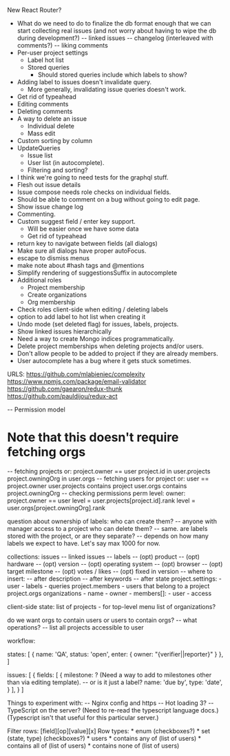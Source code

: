 New React Router?

* What do we need to do to finalize the db format enough that we can start collecting
  real issues (and not worry about having to wipe the db during development?)
  -- linked issues
  -- changelog (interleaved with comments?)
  -- liking comments
* Per-user project settings
  * Label hot list
  * Stored queries
    * Should stored queries include which labels to show?
* Adding label to issues doesn't invalidate query.
  * More generally, invalidating issue queries doesn't work.
* Get rid of typeahead
* Editing comments
* Deleting comments
* A way to delete an issue
  * Individual delete
  * Mass edit
* Custom sorting by column
* UpdateQueries
  * Issue list
  * User list (in autocomplete).
  * Filtering and sorting?
* I think we're going to need tests for the graphql stuff.
* Flesh out issue details
* Issue compose needs role checks on individual fields.
* Should be able to comment on a bug without going to edit page.
* Show issue change log
* Commenting.
* Custom suggest field / enter key support.
  * Will be easier once we have some data
  * Get rid of typeahead
* return key to navigate between fields (all dialogs)
* Make sure all dialogs have proper autoFocus.
* escape to dismiss menus
* make note about #hash tags and @mentions
* Simplify rendering of suggestionsSuffix in autocomplete
* Additional roles
  * Project membership
  * Create organizations
  * Org membership
* Check roles client-side when editing / deleting labels
* option to add label to hot list when creating it
* Undo mode (set deleted flag) for issues, labels, projects.
* Show linked issues hierarchically
* Need a way to create Mongo indices programmatically.
* Delete project memberships when deleting projects and/or users.
* Don't allow people to be added to project if they are already members.
* User autocomplete has a bug where it gets stuck sometimes.

URLS:
  https://github.com/mlabieniec/complexity
  https://www.npmjs.com/package/email-validator
  https://github.com/gaearon/redux-thunk
  https://github.com/pauldijou/redux-act

-- Permission model
  # Note that this doesn't require fetching orgs
  -- fetching projects
    or:
      project.owner == user
      project.id in user.projects
      project.owningOrg in user.orgs
  -- fetching users for project
    or:
      user == project.owner
      user.projects contains project
      user.orgs contains project.owningOrg
  -- checking permissions
    perm level:
      owner: project.owner == user
      level = user.projects[project.id].rank
      level = user.orgs[project.owningOrg].rank

question about ownership of labels: who can create them?
  -- anyone with manager access to a project
who can delete them?
  -- same.
are labels stored with the project, or are they separate?
  -- depends on how many labels we expect to have. Let's say max 1000 for now.

collections:
  issues
    -- linked issues
    -- labels
    -- (opt) product
      -- (opt) hardware
      -- (opt) version
      -- (opt) operating system
    -- (opt) browser
    -- (opt) target milestone
    -- (opt) votes / likes
    -- (opt) fixed in version
    -- where to insert:
       -- after description
       -- after keywords
       -- after state
  project.settings:
    - user
    - labels
    - queries
  project.members - users that belong to a project
  project.orgs
  organizations
    - name
    - owner
    - members[]:
      - user
      - access

client-side state:
  list of projects - for top-level menu
  list of organizations?

do we want orgs to contain users or users to contain orgs?
  -- what operations?
    -- list all projects accessible to user

workflow:

states: [
  {
    name: 'QA',
    status: 'open',
    enter: {
      owner: "{verifier||reporter}"
    }
  },
]

issues: [
  {
    fields: [
      {
        milestone: ? (Need a way to add to milestones other than via editing template).
          -- or is it just a label?
        name: 'due by',
        type: 'date',
      }
    ],
  }
]

Things to experiment with:
  -- Nginx config and https
  -- Hot loading 3?
  -- TypeScript on the server? (Need to re-read the typescript language docs.)
    (Typescript isn't that useful for this particular server.)

Filter rows:
  [field][op][value][x]
  Row types:
    * enum (checkboxes?)
    * set (state, type) (checkboxes?)
    * users
      * contains any of (list of users)
      * contains all of (list of users)
      * contains none of (list of users)
